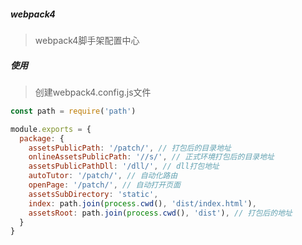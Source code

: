 ##### webpack4
> webpack4脚手架配置中心

##### 使用
> 创建webpack4.config.js文件

```js
const path = require('path')

module.exports = {
  package: {
    assetsPublicPath: '/patch/', // 打包后的目录地址
    onlineAssetsPublicPath: '//s/', // 正式环境打包后的目录地址
    assetsPublicPathDll: '/dll/', // dll打包地址
    autoTutor: '/patch/', // 自动化路由
    openPage: '/patch/', // 自动打开页面
    assetsSubDirectory: 'static',
    index: path.join(process.cwd(), 'dist/index.html'),
    assetsRoot: path.join(process.cwd(), 'dist'), // 打包后的地址
  }
}
```
